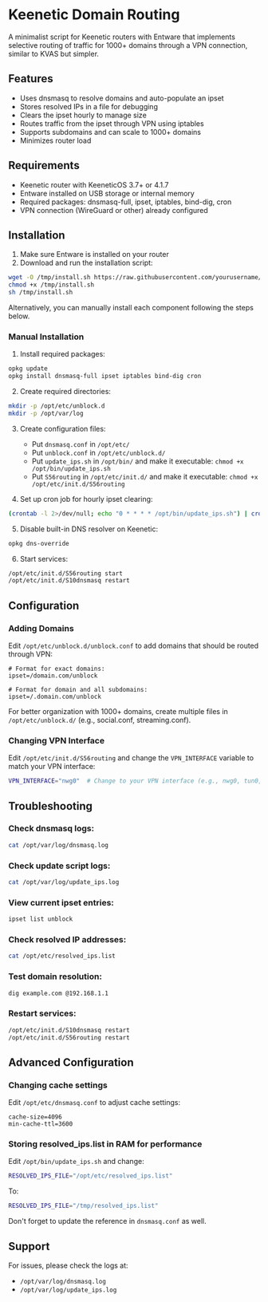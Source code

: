 # Keenetic Domain Routing

A minimalist script for Keenetic routers with Entware that implements selective routing of traffic for 1000+ domains through a VPN connection, similar to KVAS but simpler.

## Features

- Uses dnsmasq to resolve domains and auto-populate an ipset
- Stores resolved IPs in a file for debugging
- Clears the ipset hourly to manage size
- Routes traffic from the ipset through VPN using iptables
- Supports subdomains and can scale to 1000+ domains
- Minimizes router load

## Requirements

- Keenetic router with KeeneticOS 3.7+ or 4.1.7
- Entware installed on USB storage or internal memory
- Required packages: dnsmasq-full, ipset, iptables, bind-dig, cron
- VPN connection (WireGuard or other) already configured

## Installation

1. Make sure Entware is installed on your router
2. Download and run the installation script:

```bash
wget -O /tmp/install.sh https://raw.githubusercontent.com/yourusername/keenetic-domain-routing/master/install.sh
chmod +x /tmp/install.sh
sh /tmp/install.sh
```

Alternatively, you can manually install each component following the steps below.

### Manual Installation

1. Install required packages:

```bash
opkg update
opkg install dnsmasq-full ipset iptables bind-dig cron
```

2. Create required directories:

```bash
mkdir -p /opt/etc/unblock.d
mkdir -p /opt/var/log
```

3. Create configuration files:
   - Put `dnsmasq.conf` in `/opt/etc/`
   - Put `unblock.conf` in `/opt/etc/unblock.d/`
   - Put `update_ips.sh` in `/opt/bin/` and make it executable: `chmod +x /opt/bin/update_ips.sh`
   - Put `S56routing` in `/opt/etc/init.d/` and make it executable: `chmod +x /opt/etc/init.d/S56routing`

4. Set up cron job for hourly ipset clearing:

```bash
(crontab -l 2>/dev/null; echo "0 * * * * /opt/bin/update_ips.sh") | crontab -
```

5. Disable built-in DNS resolver on Keenetic:

```bash
opkg dns-override
```

6. Start services:

```bash
/opt/etc/init.d/S56routing start
/opt/etc/init.d/S10dnsmasq restart
```

## Configuration

### Adding Domains

Edit `/opt/etc/unblock.d/unblock.conf` to add domains that should be routed through VPN:

```
# Format for exact domains:
ipset=/domain.com/unblock

# Format for domain and all subdomains:
ipset=/.domain.com/unblock
```

For better organization with 1000+ domains, create multiple files in `/opt/etc/unblock.d/` (e.g., social.conf, streaming.conf).

### Changing VPN Interface

Edit `/opt/etc/init.d/S56routing` and change the `VPN_INTERFACE` variable to match your VPN interface:

```bash
VPN_INTERFACE="nwg0"  # Change to your VPN interface (e.g., nwg0, tun0, etc.)
```

## Troubleshooting

### Check dnsmasq logs:

```bash
cat /opt/var/log/dnsmasq.log
```

### Check update script logs:

```bash
cat /opt/var/log/update_ips.log
```

### View current ipset entries:

```bash
ipset list unblock
```

### Check resolved IP addresses:

```bash
cat /opt/etc/resolved_ips.list
```

### Test domain resolution:

```bash
dig example.com @192.168.1.1
```

### Restart services:

```bash
/opt/etc/init.d/S10dnsmasq restart
/opt/etc/init.d/S56routing restart
```

## Advanced Configuration

### Changing cache settings

Edit `/opt/etc/dnsmasq.conf` to adjust cache settings:

```
cache-size=4096
min-cache-ttl=3600
```

### Storing resolved_ips.list in RAM for performance

Edit `/opt/bin/update_ips.sh` and change:

```bash
RESOLVED_IPS_FILE="/opt/etc/resolved_ips.list"
```

To:

```bash
RESOLVED_IPS_FILE="/tmp/resolved_ips.list"
```

Don't forget to update the reference in `dnsmasq.conf` as well.

## Support

For issues, please check the logs at:
- `/opt/var/log/dnsmasq.log`
- `/opt/var/log/update_ips.log`